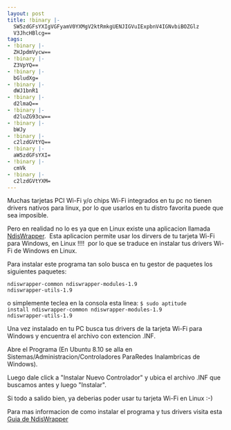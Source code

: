 ```yaml
---
layout: post
title: !binary |-
  SW5zdGFsYXIgVGFyamV0YXMgV2ktRmkgUENJIGVuIExpbnV4IGNvbiBOZGlz
  V3JhcHBlcg==
tags:
- !binary |-
  ZHJpdmVycw==
- !binary |-
  Z3VpYQ==
- !binary |-
  bGludXg=
- !binary |-
  dWJ1bnR1
- !binary |-
  d2lmaQ==
- !binary |-
  d2luZG93cw==
- !binary |-
  bWJy
- !binary |-
  c2lzdGVtYQ==
- !binary |-
  aW5zdGFsYXI=
- !binary |-
  cmVk
- !binary |-
  c2lzdGVtYXM=
---
```

Muchas tarjetas PCI Wi-Fi y/o chips Wi-Fi integrados en tu pc no tienen drivers nativos para linux, por lo que usarlos en tu distro favorita puede que sea imposible.

Pero en realidad no lo es ya que en Linux existe una aplicacion llamada <a title="NdisWrapper en el SourceForge" href="http://sourceforge.net/projects/ndiswrapper/" target="_blank">NdisWrapper</a>.  Esta aplicacion permite usar los dirvers de tu tarjeta Wi-Fi para Windows, en Linux !!!!  por lo que se traduce en instalar tus drivers Wi-Fi de Windows en Linux.

Para instalar este programa tan solo busca en tu gestor de paquetes los siguientes paquetes:

<code>ndiswrapper-common
ndiswrapper-modules-1.9
ndiswrapper-utils-1.9</code>

o simplemente teclea en la consola esta linea:
<code>$ sudo aptitude install ndiswrapper-common ndiswrapper-modules-1.9 ndiswrapper-utils-1.9</code>

Una vez instalado en tu PC busca tus drivers de la tarjeta Wi-Fi para Windows y encuentra el archivo con extencion .INF.

Abre el Programa (En Ubuntu 8.10 se alla en Sistemas/Administracion/Controladores ParaRedes Inalambricas de Windows).

Luego dale click a "Instalar Nuevo Controlador" y ubica el archivo .INF que buscamos antes y luego "Instalar".

Si todo a salido bien, ya deberias poder usar tu tarjeta Wi-Fi en Linux :-)

Para mas informacion de como instalar el programa y tus drivers visita esta <a title="Guia Instalacion de NdisWrapper en Guias-Ubuntu.org" href="http://www.guia-ubuntu.org/index.php?title=Instalar_driver_de_tarjetas_WIFI_con_Ndiswrapper" target="_blank">Guia de NdisWrapper</a>
